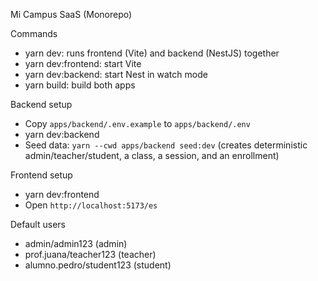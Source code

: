Mi Campus SaaS (Monorepo)

Commands

- yarn dev: runs frontend (Vite) and backend (NestJS) together
- yarn dev:frontend: start Vite
- yarn dev:backend: start Nest in watch mode
- yarn build: build both apps

Backend setup

- Copy `apps/backend/.env.example` to `apps/backend/.env`
- yarn dev:backend
- Seed data: `yarn --cwd apps/backend seed:dev` (creates deterministic admin/teacher/student, a class, a session, and an enrollment)

Frontend setup

- yarn dev:frontend
- Open `http://localhost:5173/es`

Default users

- admin/admin123 (admin)
- prof.juana/teacher123 (teacher)
- alumno.pedro/student123 (student)

